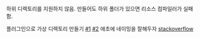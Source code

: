 하위 디렉토리를 지원하지 않음. 만들어도 하위 폴더가 있으면 리소스 컴파일러가 실패함.

플러그인으로 가상 디렉토리 만들기 [#1](https://blog.naver.com/bjh7007/221487928476) [#2](https://antilog.tistory.com/43)
애초에 네이밍을 잘해두자 [stackoverflow](https://stackoverflow.com/questions/1077357/can-the-android-drawable-directory-contain-subdirectories)

